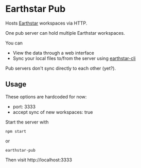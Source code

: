 # Earthstar Pub

Hosts [Earthstar](https://github.com/cinnamon-bun/earthstar) workspaces via HTTP.

One pub server can hold multiple Earthstar workspaces.

You can
* View the data through a web interface
* Sync your local files to/from the server using [earthstar-cli](https://github.com/cinnamon-bun/earthstar-cli/)

Pub servers don't sync directly to each other (yet?).

## Usage

These options are hardcoded for now:
* port: 3333
* accept sync of new workspaces: true

Start the server with
```
npm start
```
or
```
earthstar-pub
```

Then visit http://localhost:3333
